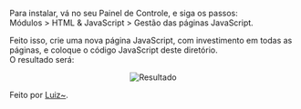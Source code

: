 Para instalar, vá no seu Painel de Controle, e siga os passos:  
Módulos > HTML & JavaScript > Gestão das páginas JavaScript.  
  
Feito isso, crie uma nova página JavaScript, com investimento em todas as páginas, e coloque o código JavaScript deste diretório.  
O resultado será:  
<div align="center"><img src="https://i.imgur.com/WnocLpR.png" alt="Resultado" /></div>  

Feito por [Luiz~](http://ajuda.forumeiros.com/u60563).
